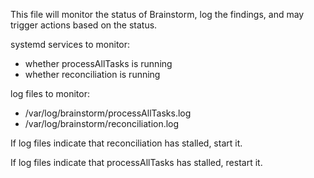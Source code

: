 This file will monitor the status of Brainstorm, log the findings, and may trigger actions based on the status.

systemd services to monitor:
- whether processAllTasks is running
- whether reconciliation is running

log files to monitor:
- /var/log/brainstorm/processAllTasks.log
- /var/log/brainstorm/reconciliation.log

If log files indicate that reconciliation has stalled, start it.

If log files indicate that processAllTasks has stalled, restart it.
